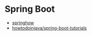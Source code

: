 # Spring Boot

* [springhow](https://springhow.com)
* [howtodoinjava/spring-boot-tutorials](https://howtodoinjava.com/spring-boot-tutorials)